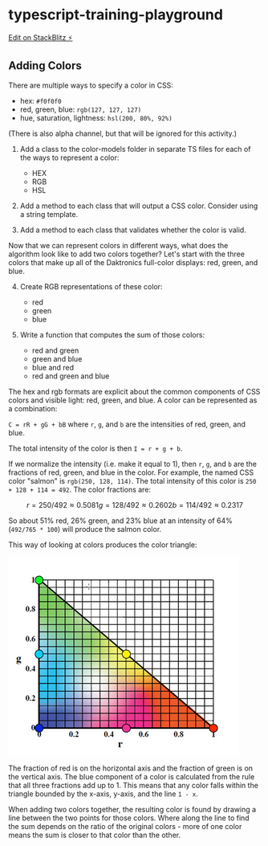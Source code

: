 # typescript-training-playground

[Edit on StackBlitz ⚡️](https://stackblitz.com/edit/typescript-training-playground)

## Adding Colors

There are multiple ways to specify a color in CSS:

- hex: `#f0f0f0`
- red, green, blue: `rgb(127, 127, 127)`
- hue, saturation, lightness: `hsl(200, 80%, 92%)`

(There is also alpha channel, but that will be ignored for this activity.)

1. Add a class to the color-models folder in separate TS files for each of the ways to represent a color:

   - HEX
   - RGB
   - HSL

2. Add a method to each class that will output a CSS color. Consider using a string template.

3. Add a method to each class that validates whether the color is valid.

Now that we can represent colors in different ways, what does the algorithm look like to add two colors together? Let's start with the three colors that make up all of the Daktronics full-color displays: red, green, and blue.

4. Create RGB representations of these color:
   
   - red
   - green
   - blue

5. Write a function that computes the sum of those colors:

   - red and green
   - green and blue
   - blue and red
   - red and green and blue

The hex and rgb formats are explicit about the common components of CSS colors and visible light: red, green, and blue.
A color can be represented as a combination: 

`C = rR + gG + bB` where `r`, `g`, and `b` are the intensities of red, green, and blue.

The total intensity of the color is then `I = r + g + b`.

If we normalize the intensity (i.e. make it equal to 1), then `r`, `g`, and `b` are the fractions of red, green, and blue in the color.
For example, the named CSS color "salmon" is `rgb(250, 128, 114)`. The total intensity of this color is `250 + 128 + 114 = 492`. The color fractions are:

```math
r = 250/492 ≈ 0.5081
g = 128/492 ≈ 0.2602
b = 114/492 ≈ 0.2317
```

So about 51% red, 26% green, and 23% blue at an intensity of 64% (`492/765 * 100`) will produce the salmon color.

This way of looking at colors produces the color triangle:

![Color Triangle](color-triangle.jpg)

The fraction of red is on the horizontal axis and the fraction of green is on the vertical axis. The blue component of a color is calculated from the rule that all three fractions add up to 1. This means that any color falls within the triangle bounded by the x-axis, y-axis, and the line `1 - x`.

When adding two colors together, the resulting color is found by drawing a line between the two points for those colors. Where along the line to find the sum depends on the ratio of the original colors - more of one color means the sum is closer to that color than the other.
